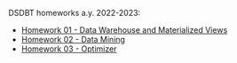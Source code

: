 DSDBT homeworks a.y. 2022-2023:
* [Homework 01 - Data Warehouse and Materialized Views](Homework_01)
* [Homework 02 - Data Mining](Homework_02)
* [Homework 03 - Optimizer](Homework_03)